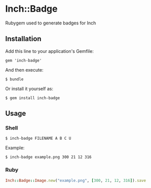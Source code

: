 # Inch::Badge

Rubygem used to generate badges for Inch

## Installation

Add this line to your application's Gemfile:

    gem 'inch-badge'

And then execute:

    $ bundle

Or install it yourself as:

    $ gem install inch-badge

## Usage

### Shell

    $ inch-badge FILENAME A B C U

Example:

    $ inch-badge example.png 300 21 12 316

### Ruby

```ruby
Inch::Badge::Image.new("example.png", [300, 21, 12, 316]).save
```
